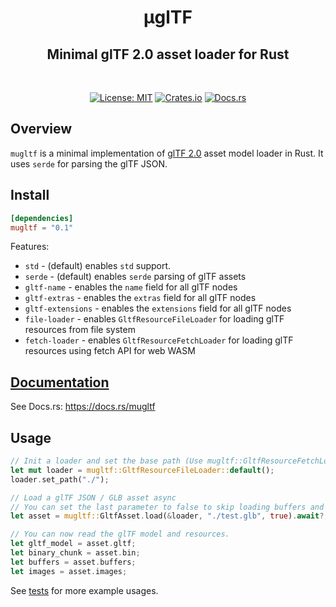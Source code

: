 <h1 align="center">μglTF</h1>
<h2 align="center">Minimal glTF 2.0 asset loader for Rust</h2>
<br />
<p align="center">
  <a href="./LICENSE"><img src="https://img.shields.io/badge/License-MIT-yellow.svg" alt="License: MIT" /></a> 
  <a href="https://crates.io/crates/mugltf"><img src="https://img.shields.io/crates/v/mugltf.svg" alt="Crates.io" /></a> 
  <a href="https://docs.rs/mugltf"><img src="https://docs.rs/mugltf/badge.svg" alt="Docs.rs" /></a> 
</p>

## Overview
`mugltf` is a minimal implementation of [glTF 2.0](https://www.khronos.org/registry/glTF/specs/2.0/glTF-2.0.html) asset model loader in Rust. It uses `serde` for parsing the glTF JSON. 

## Install
```toml
[dependencies]
mugltf = "0.1"
```
Features:
- `std` - (default) enables `std` support.
- `serde` - (default) enables `serde` parsing of glTF assets
- `gltf-name` - enables the `name` field for all glTF nodes
- `gltf-extras` - enables the `extras` field for all glTF nodes
- `gltf-extensions` - enables the `extensions` field for all glTF nodes
- `file-loader` - enables `GltfResourceFileLoader` for loading glTF resources from file system
- `fetch-loader` - enables `GltfResourceFetchLoader` for loading glTF resources using fetch API for web WASM

## [Documentation](https://docs.rs/mugltf)
See Docs.rs: https://docs.rs/mugltf

## Usage

```rust
// Init a loader and set the base path (Use mugltf::GltfResourceFetchLoader for WASM web environment)
let mut loader = mugltf::GltfResourceFileLoader::default();
loader.set_path("./");

// Load a glTF JSON / GLB asset async
// You can set the last parameter to false to skip loading buffers and images
let asset = mugltf::GltfAsset.load(&loader, "./test.glb", true).await?;

// You can now read the glTF model and resources.
let gltf_model = asset.gltf;
let binary_chunk = asset.bin;
let buffers = asset.buffers;
let images = asset.images;
```

See [tests](./tests/) for more example usages.
